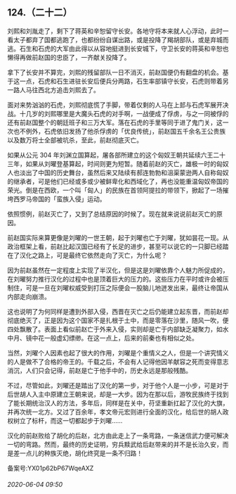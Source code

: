 ## 124.（二十二）
刘熙和刘胤走了，剩下了蒋英和辛恕留守长安。各地守将本来就人心浮动，此时一看太子都弃了国都逃跑了，也都纷纷自谋出路，或是投降了羯胡部队，或是弃城而逃。石生和石虎的大军由此得以从容地挺进到长安城下，守卫长安的蒋英和辛恕也懒得再做前赵国的忠臣了，一齐献关投降了。



拿下了长安并不算完，刘熙的残留部队一日不消灭，前赵国便仍有翻盘的机会。基于这一点，石虎和石生进驻长安后便兵分两路，石生率部镇守长安，石虎则带着另一路人马往西北方追击刘熙去了。



面对来势汹汹的石虎，刘熙彻底慌了手脚，带着仅剩的人马在上邽与石虎军展开决战。十几岁的刘熙哪里是大魔头石虎的对手啊，一战便成了俘虏，与之一同被俘的还有前赵国整个的朝廷班子和三万大军。落在石虎的手里等同于进了鬼门关，这一次也不例外，石虎依旧发扬了他杀俘虏的「优良传统」，前赵国五千余名王公贵族以及数万将士全部被坑杀，至此，前赵彻底灭亡。



如果从公元 304 年刘渊立国算起，屠各部所建立的这个匈奴王朝共延续六王二十三年，如果从刘曜登基算起，时间则更为短暂。随着前赵的灭亡，雄极一时的匈奴人也淡出了中国的历史舞台，虽然后来又陆续有郝连勃勃和沮渠蒙逊两人自称匈奴的继承者，可是他们已经或多或少被鲜卑化和西域化了，再也没能重温匈奴帝国的荣光。倒是在西欧，一个叫「匈人」的民族在首领阿提拉的带领下，掀起了一场摧垮西罗马帝国的「蛮族入侵」运动。



依照惯例，前赵灭亡了，又到了总结原因的时候了。现在就来说说前赵灭亡的原因。



前赵国实际来算更像是刘曜的一世王朝，起于刘曜也亡于刘曜，犹如昙花一现。从政治框架上看，前赵比起汉国已经有了长足的进步，甚至可以说它的一只脚已经踏在了汉化之路上，可是最终它依然走向了灭亡，为什么呢？



因为前赵虽然在一定程度上实现了半汉化，但是这是刘曜依靠个人魅力所促成的，在刘曜努力推行汉化的过程中也是顶着巨大的压力的。这些压力在平时或许会被压制住，可是一旦在刘曜权威受到打压之际便会一股脑儿地迸发出来，最终让帝国从内部走向崩溃。



这也说明了为何同样是遭到外部入侵，西晋在灭亡之后仍能建立起东晋，而前赵却彻底绝灭了，正是因为这个国家不是扎根于土中，而是零落在沙里，随风一吹，便四处飘散了。表面上看似前赵亡于外来入侵，实则却是亡于内部缺乏凝聚力，如水中月、镜中花一般虚幻缥缈。在这一点上，后来的前秦也有相似之处。



当然，刘曜个人因素也起了很大的作用，刘曜是个重情义之人，但是一个讲究情义的人是做不了合格的帝王的。千载之后，不会有人记得他因羊献容之死而变得意志消沉，人们只会记得，前赵是亡于他手中的，历史永远是那般残酷。



不过，尽管如此，刘曜还是踏出了汉化的第一步，对于他个人是一小步，可是对于后世胡人入主中原建立王朝来说，却是一大步。因为在那以后，游牧民族终于找到了能长期统治汉人的方法，多年后，同样是在关中，苻坚重新扛起了汉化的大旗，并再次统一北方。又过了百余年，孝文帝元宏则进行全面的汉化，给后世的胡人政权树立了标杆，而这一切都起步于刘曜……



汉化的前赵败给了胡化的后赵，北方由此走上了一条弯路，一条迷信武力便可解决一切的弯路。然而，最终的历史证明，穷兵黩武给后赵带来的并不是长治久安，而是差一点儿的种族灭绝，胡化终究是一条不归路！



备案号:YX01p62bP67WqeAXZ


###### 2020-06-04 09:50
